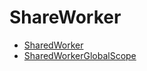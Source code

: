 # ShareWorker

- [SharedWorker](https://developer.mozilla.org/en-US/docs/Web/API/SharedWorker)
- [SharedWorkerGlobalScope](https://developer.mozilla.org/en-US/docs/Web/API/SharedWorkerGlobalScope)
